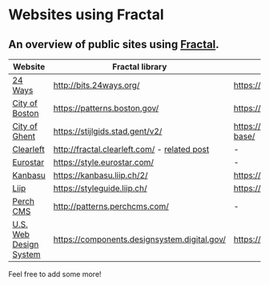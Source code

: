 # Websites using Fractal
An overview of public sites using [Fractal](https://github.com/frctl/fractal).
---

|Website|Fractal library|Repository|
|--|--|--|
|[24 Ways](https://24ways.org/)|http://bits.24ways.org/|https://github.com/24ways/frontend|
|[City of Boston](https://www.boston.gov/)|https://patterns.boston.gov/|https://github.com/CityOfBoston/patterns|
|[City of Ghent](https://stad.gent/)|https://stijlgids.stad.gent/v2/|https://github.com/StadGent/fractal_styleguide_gent-base/|
|[Clearleft](https://clearleft.com)|http://fractal.clearleft.com/ - [related post](https://clearleft.com/posts/the-living-component-library)|-|
|[Eurostar](https://www.eurostar.com/)|https://style.eurostar.com/|-|
|[Kanbasu](https://kanbasu.liip.ch/)|https://kanbasu.liip.ch/2/|https://github.com/liip/kanbasu|
|[Liip](https://www.liip.ch/)|https://styleguide.liip.ch/|https://github.com/liip/styleguide|
|[Perch CMS](https://grabaperch.com/)|http://patterns.perchcms.com/|-|
|[U.S. Web Design System](https://designsystem.digital.gov/)|https://components.designsystem.digital.gov/|https://github.com/uswds/uswds|

Feel free to add some more!
